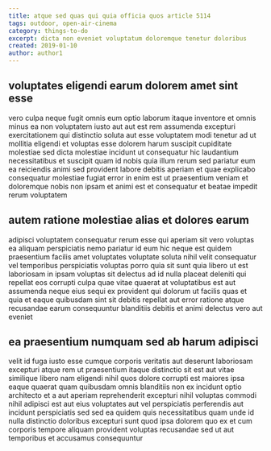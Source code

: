 ```yaml
---
title: atque sed quas qui quia officia quos article 5114
tags: outdoor, open-air-cinema
category: things-to-do
excerpt: dicta non eveniet voluptatum doloremque tenetur doloribus
created: 2019-01-10
author: author1
---
```


## voluptates eligendi earum dolorem amet sint esse

vero culpa neque fugit omnis eum optio laborum itaque inventore et omnis minus ea non voluptatem iusto aut aut est rem assumenda excepturi exercitationem qui distinctio soluta aut esse voluptatem modi tenetur ad ut mollitia eligendi et voluptas esse dolorem harum suscipit cupiditate molestiae sed dicta molestiae incidunt ut consequatur hic laudantium necessitatibus et suscipit quam id nobis quia illum rerum sed pariatur eum ea reiciendis animi sed provident labore debitis aperiam et quae explicabo consequatur molestiae fugiat error in enim est ut praesentium veniam et doloremque nobis non ipsam et animi est et consequatur et beatae impedit rerum voluptatem

## autem ratione molestiae alias et dolores earum

adipisci voluptatem consequatur rerum esse qui aperiam sit vero voluptas ea aliquam perspiciatis nemo pariatur id eum hic neque est quidem praesentium facilis amet voluptates voluptate soluta nihil velit consequatur vel temporibus perspiciatis voluptas porro quia sit sunt quia libero ut est laboriosam in ipsam voluptas sit delectus ad id nulla placeat deleniti qui repellat eos corrupti culpa quae vitae quaerat at voluptatibus est aut assumenda neque eius sequi ex provident qui dolorum ut facilis quas et quia et eaque quibusdam sint sit debitis repellat aut error ratione atque recusandae earum consequuntur blanditiis debitis et animi delectus vero aut eveniet

## ea praesentium numquam sed ab harum adipisci

velit id fuga iusto esse cumque corporis veritatis aut deserunt laboriosam excepturi atque rem ut praesentium itaque distinctio sit est aut vitae similique libero nam eligendi nihil quos dolore corrupti est maiores ipsa eaque quaerat quam quibusdam omnis blanditiis non ex incidunt optio architecto et a aut aperiam reprehenderit excepturi nihil voluptas commodi nihil adipisci est aut eius voluptates aut vel perspiciatis perferendis aut incidunt perspiciatis sed sed ea quidem quis necessitatibus quam unde id nulla distinctio doloribus excepturi sunt quod ipsa dolorem quo ex et cum corporis tempore aliquam provident voluptas recusandae sed ut aut temporibus et accusamus consequuntur
